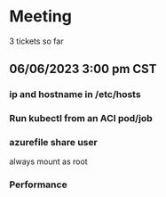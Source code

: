 # Meeting

3 tickets so far

## 06/06/2023 3:00 pm CST
### ip and hostname in /etc/hosts

### Run kubectl from an ACI pod/job


### azurefile share user
 always mount as root

### Performance
